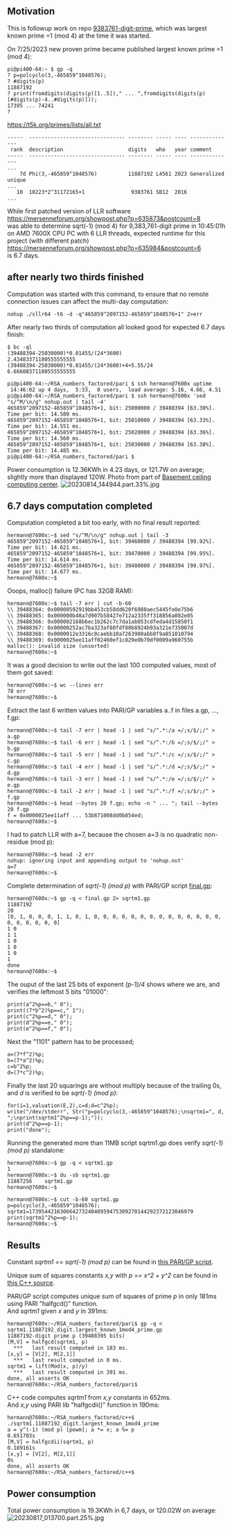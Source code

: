 ## Motivation

This is followup work on repo [9383761-digit-prime](https://github.com/Hermann-SW/9383761-digit-prime), which was largest known prime =1 (mod 4) at the time it was started.

On 7/25/2023 new proven prime became published largest known prime =1 (mod 4):  
```
pi@pi400-64:~ $ gp -q
? p=polcyclo(3,-465859^1048576);
? #digits(p)
11887192
? print(fromdigits(digits(p)[1..5])," ... ",fromdigits(digits(p)[#digits(p)-4..#digits(p)]));
17395 ... 74241
? 
```
https://t5k.org/primes/lists/all.txt
```
-----  ------------------------------- -------- ----- ---- --------------
 rank  description                     digits   who   year comment
-----  ------------------------------- -------- ----- ---- --------------
...
    7d Phi(3,-465859^1048576)          11887192 L4561 2023 Generalized unique
...
   10  10223*2^31172165+1               9383761 SB12  2016 
...
```

While first patched version of LLR software  
https://mersenneforum.org/showpost.php?p=635873&postcount=8  
was able to determine sqrt\(-1\) \(mod 4\) for 9,383,761-digit prime in 10:45:01h on AMD 7600X CPU PC with 6 LLR threads, expected runtime for this project (with different patch)  
https://mersenneforum.org/showpost.php?p=635984&postcount=6  
is 6.7 days.

## after nearly two thirds finished  

Computation was started with this command, to ensure that no remote connection issues can affect the multi-day computation:  
```
nohup ./sllr64 -t6 -d -q"465859^2097152-465859^1048576+1" 2>err
```

After nearly two thirds of computation all looked good for expected 6.7 days finish:  
```
$ bc -ql
(39488394-25030000)*0.01455/(24*3600)
2.43483371180555555555
(39488394-25030000)*0.01455/(24*3600)+4+5.55/24
6.66608371180555555555
```
```
pi@pi400-64:~/RSA_numbers_factored/pari $ ssh hermann@7600x uptime
 14:46:02 up 4 days,  5:33,  0 users,  load average: 5.16, 4.66, 4.51
pi@pi400-64:~/RSA_numbers_factored/pari $ ssh hermann@7600x 'sed "s/^M/\n/g" nohup.out | tail -4'
465859^2097152-465859^1048576+1, bit: 25000000 / 39488394 [63.30%].  Time per bit: 14.580 ms.
465859^2097152-465859^1048576+1, bit: 25010000 / 39488394 [63.33%].  Time per bit: 14.551 ms.
465859^2097152-465859^1048576+1, bit: 25020000 / 39488394 [63.36%].  Time per bit: 14.560 ms.
465859^2097152-465859^1048576+1, bit: 25030000 / 39488394 [63.38%].  Time per bit: 14.485 ms.
pi@pi400-64:~/RSA_numbers_factored/pari $ 
```

Power consumption is 12.36KWh in 4.23 days, or 121.7W on average; slightly more than displayed 120W. Photo from part of [Basement ceiling computing center](https://github.com/Hermann-SW/9383761-digit-prime#basement-ceiling-computing-center-for-70-days).
![20230814_144944.part.33%.jpg](20230814_144944.part.33%25.jpg)  


## 6.7 days computation completed

Computation completed a bit too early, with no final result reported:  
```
hermann@7600x:~$ sed "s/^M/\n/g" nohup.out | tail -3
465859^2097152-465859^1048576+1, bit: 39460000 / 39488394 [99.92%].  Time per bit: 14.621 ms.
465859^2097152-465859^1048576+1, bit: 39470000 / 39488394 [99.95%].  Time per bit: 14.614 ms.
465859^2097152-465859^1048576+1, bit: 39480000 / 39488394 [99.97%].  Time per bit: 14.677 ms.
hermann@7600x:~$ 
```

Ooops, malloc() failure (PC has 32GB RAM):  
```
hermann@7600x:~$ tail -7 err | cut -b-60
\\ 39488364: 0x00000592919bb453cb58dd620f6980aec5445fe0e75b6
\\ 39488365: 0x000000b48a7d907b58427e712a2335ff318856a082e05
\\ 39488366: 0x000002168b6ec1b262c7c7da1ab053cdfeda4d15850f1
\\ 39488367: 0x00000252ac7ba323af80fdf80b8924b93a321e735007d
\\ 39488368: 0x0000012e3316c8caebb10a7263980abb8f9a851810794
\\ 39488369: 0x0000025ee11aff02460ef1c829e0b70df0009a960755b
malloc(): invalid size (unsorted)
hermann@7600x:~$ 
```

It was a good decision to write out the last 100 computed values, most of them got saved:  
```
hermann@7600x:~$ wc --lines err
78 err
hermann@7600x:~$ 
```

Extract the last 6 written values into PARI/GP variables a..f in files a.gp, ..., f.gp:  
```
hermann@7600x:~$ tail -7 err | head -1 | sed "s/^.*:/a =/;s/$/;/" > a.gp
hermann@7600x:~$ tail -6 err | head -1 | sed "s/^.*:/b =/;s/$/;/" > b.gp
hermann@7600x:~$ tail -5 err | head -1 | sed "s/^.*:/c =/;s/$/;/" > c.gp
hermann@7600x:~$ tail -4 err | head -1 | sed "s/^.*:/d =/;s/$/;/" > d.gp
hermann@7600x:~$ tail -3 err | head -1 | sed "s/^.*:/e =/;s/$/;/" > e.gp
hermann@7600x:~$ tail -2 err | head -1 | sed "s/^.*:/f =/;s/$/;/" > f.gp
hermann@7600x:~$ head --bytes 20 f.gp; echo -n " ... "; tail --bytes 20 f.gp
f = 0x0000025ee11aff ... 53b871008dd0b854ed;
hermann@7600x:~$
```

I had to patch LLR with a=7, because the chosen a=3 is no quadratic non-residue (mod p):  
```
hermann@7600x:~$ head -2 err
nohup: ignoring input and appending output to 'nohup.out'
a=7
hermann@7600x:~$ 
```

Complete determination of *sqrt(-1) (mod p)* with PARI/GP script [final.gp](final.gp):  
```
hermann@7600x:~$ gp -q < final.gp 2> sqrtm1.gp
11887192
20
[0, 1, 0, 0, 0, 1, 1, 0, 1, 0, 0, 0, 0, 0, 0, 0, 0, 0, 0, 0, 0, 0, 0, 0, 0, 0, 0, 0, 0]
1 0
1 1
1 0
1 0
1 0
1
done
hermann@7600x:~$
```

The ouput of the last 25 bits of exponent *(p-1)/4* shows where we are, and verifies the leftmost 5 bits "01000":  
```
print(a^2%p==b," 0");
print((7*b^2)%p==c," 1");
print(c^2%p==d," 0");
print(d^2%p==e," 0");
print(e^2%p==f," 0");
```

Next the "1101" pattern has to be processed;  
```
a=(7*f^2)%p;
b=(7*a^2)%p;
c=b^2%p;
d=(7*c^2)%p;
```

Finally the last 20 squarings are without multiply because of the trailing 0s, and *d* is verified to be *sqrt(-1) (mod p)*:  
```
for(i=1,valuation(E,2),c=d;d=c^2%p);
write("/dev/stderr", Str("p=polcyclo(3,-465859^1048576);\nsqrtm1=", d, ";\nprint(sqrtm1^2%p==p-1);"));
print(d^2%p==p-1);
print("done");
```

Running the generated more than 11MB script sqrtm1.gp does verify *sqrt(-1) (mod p)* standalone:  
```
hermann@7600x:~$ gp -q < sqrtm1.gp
1
hermann@7600x:~$ du -sb sqrtm1.gp 
11887256	sqrtm1.gp
hermann@7600x:~$ 
```

```
hermann@7600x:~$ cut -b-60 sqrtm1.gp 
p=polcyclo(3,-465859^1048576);
sqrtm1=17395442163066427324040959475309270144292372123046979
print(sqrtm1^2%p==p-1);
hermann@7600x:~$ 
```

## Results

Constant *sqrtm1 == sqrt(-1) (mod p)* can be found in [this PARI/GP script](https://github.com/Hermann-SW/RSA_numbers_factored/blob/main/pari/sqrtm1.11887192_digit.largest_known_1mod4_prime.gp).

Unique sum of squares constants *x,y* with *p == x^2 + y^2* can be found in [this C++ source](https://github.com/Hermann-SW/RSA_numbers_factored/blob/main/c%2B%2B/sqrtm1.11887192_digit.largest_known_1mod4_prime.cc).

PARI/GP script computes unique sum of squares of prime *p* in only 181ms using PARI "halfgcd()" function.  
And *sqrtm1* given *x* and *y* in 391ms:  
```
hermann@7600x:~/RSA_numbers_factored/pari$ gp -q < sqrtm1.11887192_digit.largest_known_1mod4_prime.gp 
11887192-digit prime p (39488395 bits)
[M,V] = halfgcd(sqrtm1, p)
  ***   last result computed in 183 ms.
[x,y] = [V[2], M[2,1]]
  ***   last result computed in 0 ms.
sqrtm1 = lift(Mod(x, p)/y)
  ***   last result computed in 391 ms.
done, all asserts OK
hermann@7600x:~/RSA_numbers_factored/pari$ 
```

C++ code computes *sqrtm1* from *x,y* constants in 652ms.  
And *x,y* using PARI lib "halfgcdii()" function in 190ms:  
```
hermann@7600x:~/RSA_numbers_factored/c++$ ./sqrtm1.11887192_digit.largest_known_1mod4_prime
a = y^(-1) (mod p) [powm]; a *= x; a %= p
0.651703s
[M,V] = halfgcdii(sqrtm1, p)
0.189161s
[x,y] = [V[2], M[2,1]]
0s
done, all asserts OK
hermann@7600x:~/RSA_numbers_factored/c++$ 
```

## Power consumption

Total power consumption is 19.3KWh in 6,7 days, or 120.02W on average:  
![20230817_013700.part.25%.jpg](20230817_013700.part.25%25.jpg)
